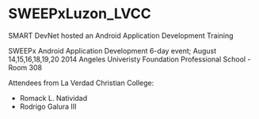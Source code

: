 SWEEPxLuzon_LVCC
================

SMART DevNet hosted an Android Application Development Training

SWEEPx Android Application Development
6-day event; August 14,15,16,18,19,20 2014
Angeles Univeristy Foundation
Professional School - Room 308

Attendees from La Verdad Christian College:
* Romack L. Natividad
* Rodrigo Galura III

